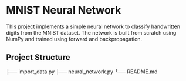# MNIST Neural Network

This project implements a simple neural network to classify handwritten digits from the MNIST dataset. The network is built from scratch using NumPy and trained using forward and backpropagation.

## Project Structure
├── import_data.py
├── neural_network.py
└── README.md

